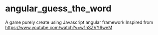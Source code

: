 # angular_guess_the_word
A game purely create using Javascript angular framework
Inspired from 
https://www.youtube.com/watch?v=w1nSZVY6weM
